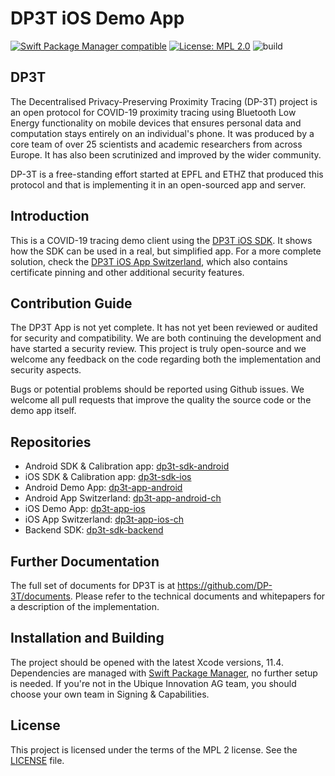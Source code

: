 # DP3T iOS Demo App

[![Swift Package Manager compatible](https://img.shields.io/badge/SPM-%E2%9C%93-brightgreen.svg?style=flat)](https://github.com/apple/swift-package-manager)
[![License: MPL 2.0](https://img.shields.io/badge/License-MPL%202.0-brightgreen.svg)](https://github.com/DP-3T/dp3t-sdk-ios/blob/master/LICENSE)
![build](https://github.com/DP-3T/dp3t-app-ios/workflows/build/badge.svg)

## DP3T
The Decentralised Privacy-Preserving Proximity Tracing (DP-3T) project is an open protocol for COVID-19 proximity tracing using Bluetooth Low Energy functionality on mobile devices that ensures personal data and computation stays entirely on an individual's phone. It was produced by a core team of over 25 scientists and academic researchers from across Europe. It has also been scrutinized and improved by the wider community.

DP-3T is a free-standing effort started at EPFL and ETHZ that produced this protocol and that is implementing it in an open-sourced app and server.


## Introduction
This is a COVID-19 tracing demo client using the [DP3T iOS SDK](https://github.com/DP-3T/dp3t-sdk-ios). It shows how the SDK can be used in a real, but simplified app. For a more complete solution, check the [DP3T iOS App Switzerland](https://github.com/DP-3T/dp3t-app-ios-ch), which also contains certificate pinning and other additional security features.


## Contribution Guide

The DP3T App is not yet complete. It has not yet been reviewed or audited for security and compatibility. We are both continuing the development and have started a security review. This project is truly open-source and we welcome any feedback on the code regarding both the implementation and security aspects.

Bugs or potential problems should be reported using Github issues. We welcome all pull requests that improve the quality the source code or the demo app itself.

## Repositories
* Android SDK & Calibration app: [dp3t-sdk-android](https://github.com/DP-3T/dp3t-sdk-android)
* iOS SDK & Calibration app: [dp3t-sdk-ios](https://github.com/DP-3T/dp3t-sdk-ios)
* Android Demo App: [dp3t-app-android](https://github.com/DP-3T/dp3t-app-android)
* Android App Switzerland: [dp3t-app-android-ch](https://github.com/DP-3T/dp3t-app-android-ch)
* iOS Demo App: [dp3t-app-ios](https://github.com/DP-3T/dp3t-app-ios)
* iOS App Switzerland: [dp3t-app-ios-ch](https://github.com/DP-3T/dp3t-app-ios-ch)
* Backend SDK: [dp3t-sdk-backend](https://github.com/DP-3T/dp3t-sdk-backend)


## Further Documentation
The full set of documents for DP3T is at https://github.com/DP-3T/documents. Please refer to the technical documents and whitepapers for a description of the implementation.


## Installation and Building

The project should be opened with the latest Xcode versions, 11.4. Dependencies are managed with [Swift Package Manager](https://swift.org/package-manager), no further setup is needed. If you're not in the Ubique Innovation AG team, you should choose your own team in Signing & Capabilities.



## License
This project is licensed under the terms of the MPL 2 license. See the [LICENSE](LICENSE) file.
